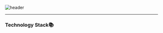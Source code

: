 
![header](https://capsule-render.vercel.app/api?type=waving&animation=scaleIn&color=gradient&height=170&section=header&text=Hongmee's%20GitHub🌿&fontSize=40&fontAlignY=25&fontAlign=75&desc=Faithfulnessmakes%20all%20things%20possible&descAlign=78&descAlignY=38&descSize=15)
* * *
### Technology Stack📚
